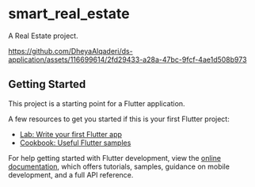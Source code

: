 # smart_real_estate

A Real Estate project.



https://github.com/DheyaAlqaderi/ds-application/assets/116699614/2fd29433-a28a-47bc-9fcf-4ae1d508b973

## Getting Started

This project is a starting point for a Flutter application.

A few resources to get you started if this is your first Flutter project:

- [Lab: Write your first Flutter app](https://docs.flutter.dev/get-started/codelab)
- [Cookbook: Useful Flutter samples](https://docs.flutter.dev/cookbook)

For help getting started with Flutter development, view the
[online documentation](https://docs.flutter.dev/), which offers tutorials,
samples, guidance on mobile development, and a full API reference.

